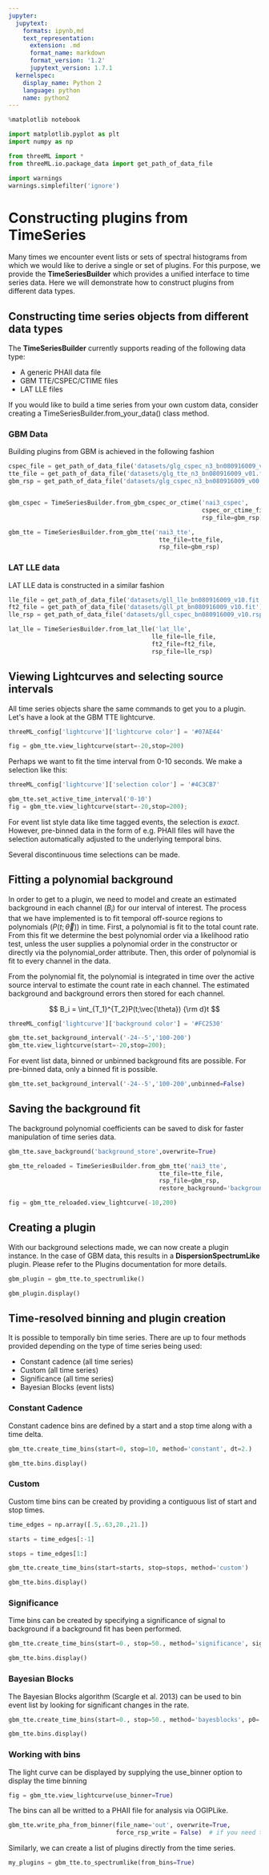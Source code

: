 ```yaml
---
jupyter:
  jupytext:
    formats: ipynb,md
    text_representation:
      extension: .md
      format_name: markdown
      format_version: '1.2'
      jupytext_version: 1.7.1
  kernelspec:
    display_name: Python 2
    language: python
    name: python2
---
```


```python
%matplotlib notebook

import matplotlib.pyplot as plt
import numpy as np

from threeML import *
from threeML.io.package_data import get_path_of_data_file

import warnings
warnings.simplefilter('ignore')
```

# Constructing plugins from TimeSeries

Many times we encounter event lists or sets of spectral histograms from which we would like to derive a single or set of plugins. For this purpose, we provide the **TimeSeriesBuilder** which provides a unified interface to time series data. Here we will demonstrate how to construct plugins from different data types.

## Constructing time series objects from different data types

The **TimeSeriesBuilder** currently supports reading of the following data type:
* A generic PHAII data file
* GBM TTE/CSPEC/CTIME files
* LAT LLE files

If you would like to build a time series from your own custom data, consider creating a TimeSeriesBuilder.from_your_data() class method.

### GBM Data 

Building plugins from GBM is achieved in the following fashion

```python
cspec_file = get_path_of_data_file('datasets/glg_cspec_n3_bn080916009_v01.pha')
tte_file = get_path_of_data_file('datasets/glg_tte_n3_bn080916009_v01.fit.gz')
gbm_rsp = get_path_of_data_file('datasets/glg_cspec_n3_bn080916009_v00.rsp2')


gbm_cspec = TimeSeriesBuilder.from_gbm_cspec_or_ctime('nai3_cspec',
                                                      cspec_or_ctime_file=cspec_file,
                                                      rsp_file=gbm_rsp)

gbm_tte = TimeSeriesBuilder.from_gbm_tte('nai3_tte',
                                          tte_file=tte_file,
                                          rsp_file=gbm_rsp)
```

### LAT LLE data

LAT LLE data is constructed in a similar fashion

```python
lle_file = get_path_of_data_file('datasets/gll_lle_bn080916009_v10.fit')
ft2_file = get_path_of_data_file('datasets/gll_pt_bn080916009_v10.fit')
lle_rsp = get_path_of_data_file('datasets/gll_cspec_bn080916009_v10.rsp')

lat_lle = TimeSeriesBuilder.from_lat_lle('lat_lle',
                                        lle_file=lle_file,
                                        ft2_file=ft2_file,
                                        rsp_file=lle_rsp)
```

## Viewing Lightcurves and selecting source intervals

All time series objects share the same commands to get you to a plugin. 
Let's have a look at the GBM TTE lightcurve.

```python
threeML_config['lightcurve']['lightcurve color'] = '#07AE44'

fig = gbm_tte.view_lightcurve(start=-20,stop=200)
```

Perhaps we want to fit the time interval from 0-10 seconds. We make a selection like this:

```python
threeML_config['lightcurve']['selection color'] = '#4C3CB7'

gbm_tte.set_active_time_interval('0-10')
fig = gbm_tte.view_lightcurve(start=-20,stop=200);
```

For event list style data like time tagged events, the selection is *exact*. However, pre-binned data in the form of e.g. PHAII files will have the selection automatically adjusted to the underlying temporal bins.

Several discontinuous time selections can be made.

## Fitting a polynomial background

In order to get to a plugin, we need to model and create an estimated background in each channel ($B_i$) for our interval of interest. The process that we have implemented is to fit temporal off-source regions to polynomials ($P(t;\vec{\theta})$) in time. First, a polynomial is fit to the total count rate. From this fit we determine the best polynomial order via a likelihood ratio test, unless the user supplies a polynomial order in the constructor or directly via the polynomial_order attribute. Then, this order of polynomial is fit to every channel in the data.

From the polynomial fit, the polynomial is integrated in time over the active source interval to estimate the count rate in each channel. The estimated background and background errors then stored for each channel.

$$ B_i = \int_{T_1}^{T_2}P(t;\vec{\theta}) {\rm d}t $$


```python
threeML_config['lightcurve']['background color'] = '#FC2530'

gbm_tte.set_background_interval('-24--5','100-200')
gbm_tte.view_lightcurve(start=-20,stop=200);
```

For event list data, binned or unbinned background fits are possible. For pre-binned data, only a binned fit is possible. 

```python
gbm_tte.set_background_interval('-24--5','100-200',unbinned=False)
```

## Saving the background fit

The background polynomial coefficients can be saved to disk for faster manipulation of time series data.


```python
gbm_tte.save_background('background_store',overwrite=True)
```

```python
gbm_tte_reloaded = TimeSeriesBuilder.from_gbm_tte('nai3_tte',
                                          tte_file=tte_file,
                                          rsp_file=gbm_rsp,
                                          restore_background='background_store.h5')
```

```python
fig = gbm_tte_reloaded.view_lightcurve(-10,200)
```

## Creating a plugin

With our background selections made, we can now create a plugin instance. In the case of GBM data, this results in a **DispersionSpectrumLike**
plugin. Please refer to the Plugins documentation for more details.

```python
gbm_plugin = gbm_tte.to_spectrumlike()
```

```python
gbm_plugin.display()
```

## Time-resolved binning and plugin creation

It is possible to temporally bin time series. There are up to four methods provided depending on the type of time series being used:

* Constant cadence (all time series)
* Custom (all time series)
* Significance (all time series)
* Bayesian Blocks (event lists)


### Constant Cadence

Constant cadence bins are defined by a start and a stop time along with a time delta.


```python
gbm_tte.create_time_bins(start=0, stop=10, method='constant', dt=2.)
```

```python
gbm_tte.bins.display()
```

### Custom

Custom time bins can be created by providing a contiguous list of start and stop times.



```python
time_edges = np.array([.5,.63,20.,21.])

starts = time_edges[:-1]

stops = time_edges[1:]

gbm_tte.create_time_bins(start=starts, stop=stops, method='custom')
```

```python
gbm_tte.bins.display()
```

### Significance

Time bins can be created by specifying a significance of signal to background if a background fit has been performed.

```python
gbm_tte.create_time_bins(start=0., stop=50., method='significance', sigma=25)
```

```python
gbm_tte.bins.display()
```

### Bayesian Blocks

The Bayesian Blocks algorithm (Scargle et al. 2013) can be used to bin event list by looking for significant changes in the rate. 


```python
gbm_tte.create_time_bins(start=0., stop=50., method='bayesblocks', p0=.01, use_background=True)
```

```python
gbm_tte.bins.display()
```

### Working with bins

The light curve can be displayed by supplying the use_binner option to display the time binning


```python
fig = gbm_tte.view_lightcurve(use_binner=True)
```

The bins can all be writted to a PHAII file for analysis via OGIPLike.

```python
gbm_tte.write_pha_from_binner(file_name='out', overwrite=True,
                              force_rsp_write = False)  # if you need to write the RSP to a file. We try to choose the best option for you.
```

Similarly, we can create a list of plugins directly from the time series.

```python
my_plugins = gbm_tte.to_spectrumlike(from_bins=True)
```
